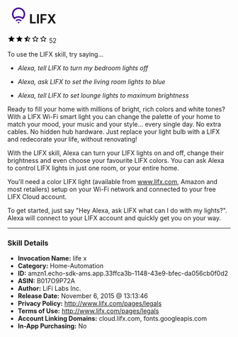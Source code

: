 # &nbsp;<img src="skill_icon" alt="LIFX icon" width="36"> LIFX
![2.1 stars](../../images/ic_star_black_18dp_1x.png)![2.1 stars](../../images/ic_star_black_18dp_1x.png)![2.1 stars](../../images/ic_star_half_black_18dp_1x.png)![2.1 stars](../../images/ic_star_border_black_18dp_1x.png)![2.1 stars](../../images/ic_star_border_black_18dp_1x.png) 52

To use the LIFX skill, try saying...

* *Alexa, tell LIFX to turn my bedroom lights off*

* *Alexa, ask LIFX to set the living room lights to blue*

* *Alexa, tell LIFX to set lounge lights to maximum brightness*

Ready to fill your home with millions of bright, rich colors and white tones? With a LIFX Wi-Fi smart light you can change the palette of your home to match your mood, your music and your style... every single day. No extra cables. No hidden hub hardware. Just replace your light bulb with a LIFX and redecorate your life, without renovating! 

With the LIFX skill, Alexa can turn your LIFX lights on and off, change their brightness and even choose your favourite LIFX colors. You can ask Alexa to control LIFX lights in just one room, or your entire home.

You'll need a color LIFX light (available from www.lifx.com, Amazon and most retailers) setup on your Wi-Fi network and connected to your free LIFX Cloud account. 

To get started, just say "Hey Alexa, ask LIFX what can I do with my lights?". Alexa will connect to your LIFX account and quickly get you on your way.

***

### Skill Details

* **Invocation Name:** life x
* **Category:** Home-Automation
* **ID:** amzn1.echo-sdk-ams.app.33ffca3b-1148-43e9-bfec-da056cb0f0d2
* **ASIN:** B017O9P72A
* **Author:** LiFi Labs Inc.
* **Release Date:** November 6, 2015 @ 13:13:46
* **Privacy Policy:** http://www.lifx.com/pages/legals
* **Terms of Use:** http://www.lifx.com/pages/legals
* **Account Linking Domains:** cloud.lifx.com, fonts.googleapis.com
* **In-App Purchasing:** No
